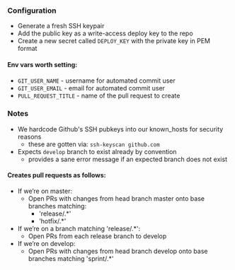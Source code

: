 ### Configuration

- Generate a fresh SSH keypair
- Add the public key as a write-access deploy key to the repo
- Create a new secret called `DEPLOY_KEY` with the private key in PEM format

#### Env vars worth setting:

- `GIT_USER_NAME` - username for automated commit user
- `GIT_USER_EMAIL` - email for automated commit user
- `PULL_REQUEST_TITLE` - name of the pull request to create

### Notes

- We hardcode Github's SSH pubkeys into our known_hosts for security reasons
    - these are gotten via: `ssh-keyscan github.com`
- Expects `develop` branch to exist already by convention
    - provides a sane error message if an expected branch does not exist

#### Creates pull requests as follows:

- If we’re on master:
    - Open PRs with changes from head branch master onto base branches matching:
        - 'release/.*'
        - 'hotfix/.*'
- If we’re on a branch matching 'release\/.*':
    - Open PRs from each release branch to develop
- If we’re on develop:
    - Open PRs with changes from head branch develop onto base branches matching 'sprint/.*'
